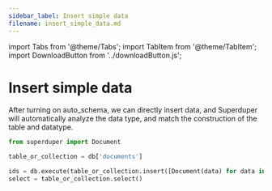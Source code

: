 ```yaml
---
sidebar_label: Insert simple data
filename: insert_simple_data.md
---
```

import Tabs from '@theme/Tabs';
import TabItem from '@theme/TabItem';
import DownloadButton from '../downloadButton.js';


<!-- TABS -->
# Insert simple data

After turning on auto_schema, we can directly insert data, and Superduper will automatically analyze the data type, and match the construction of the table and datatype.

```python
from superduper import Document

table_or_collection = db['documents']

ids = db.execute(table_or_collection.insert([Document(data) for data in datas]))
select = table_or_collection.select()
```

<DownloadButton filename="insert_simple_data.md" />
